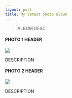 ```yaml
---
layout: post
title: My latest photo album
---
```


> ALBUM DESC

#### PHOTO 1 HEADER

<img src="https://github.com/murdockfpv/murdockfpv.github.io/blob/master/images/   __PHOTO_NAME.JPG__      ?raw=true" style="max-height: 100%; max-width: 100%"/>

DESCRIPTION

#### PHOTO 2 HEADER

<img src="https://github.com/murdockfpv/murdockfpv.github.io/blob/master/images/   __PHOTO_NAME.JPG__      .jpg?raw=true" style="max-height: 100%; max-width:100%"/>

DESCRIPTION
